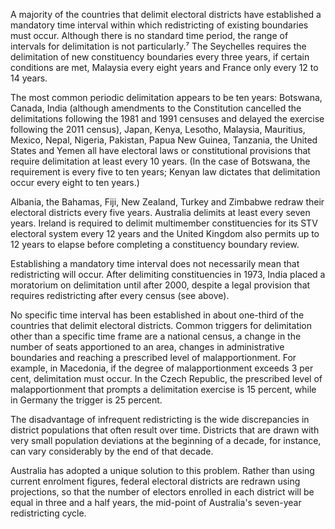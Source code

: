 A majority of the countries that delimit electoral districts have established a mandatory time interval within which redistricting of existing boundaries must occur. Although there is no standard time period, the range of intervals for delimitation is not particularly.⁷ The Seychelles requires the delimitation of new constituency boundaries every three years, if certain conditions are met, Malaysia every eight years and France only every 12 to 14 years.

The most common periodic delimitation appears to be ten years: Botswana, Canada, India (although amendments to the Constitution cancelled the delimitations following the 1981 and 1991 censuses and delayed the exercise following the 2011 census), Japan, Kenya, Lesotho, Malaysia, Mauritius, Mexico, Nepal, Nigeria, Pakistan, Papua New Guinea, Tanzania, the United States and Yemen all have electoral laws or constitutional provisions that require delimitation at least every 10 years. (In the case of Botswana, the requirement is every five to ten years; Kenyan law dictates that delimitation occur every eight to ten years.)

Albania, the Bahamas, Fiji, New Zealand, Turkey and Zimbabwe redraw their electoral districts every five years. Australia delimits at least every seven years. Ireland is required to delimit multimember constituencies for its STV electoral system every 12 years and the United Kingdom also permits up to 12 years to elapse before completing a constituency boundary review.

Establishing a mandatory time interval does not necessarily mean that redistricting will occur. After delimiting constituencies in 1973, India placed a moratorium on delimitation until after 2000, despite a legal provision that requires redistricting after every census (see above).

No specific time interval has been established in about one-third of the countries that delimit electoral districts. Common triggers for delimitation other than a specific time frame are a national census, a change in the number of seats apportioned to an area, changes in administrative boundaries and reaching a prescribed level of malapportionment. For example, in Macedonia, if the degree of malapportionment exceeds 3 per cent, delimitation must occur. In the Czech Republic, the prescribed level of malapportionment that prompts a delimitation exercise is 15 percent, while in Germany the trigger is 25 percent.

The disadvantage of infrequent redistricting is the wide discrepancies in district populations that often result over time. Districts that are drawn with very small population deviations at the beginning of a decade, for instance, can vary considerably by the end of that decade.

Australia has adopted a unique solution to this problem. Rather than using current enrolment figures, federal electoral districts are redrawn using projections, so that the number of electors enrolled in each district will be equal in three and a half years, the mid-point of Australia's seven-year redistricting cycle.

